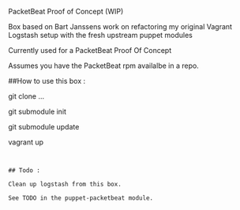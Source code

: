 PacketBeat Proof of Concept  (WIP)


Box based on Bart Janssens work on refactoring my original Vagrant Logstash setup with the fresh upstream 
puppet modules


Currently used for a PacketBeat Proof Of Concept

Assumes you have the PacketBeat rpm availalbe in a repo.  



##How to use this box :

git clone ...

git submodule init

git submodule update

vagrant up

```


## Todo : 

Clean up logstash from this box.

See TODO in the puppet-packetbeat module.



